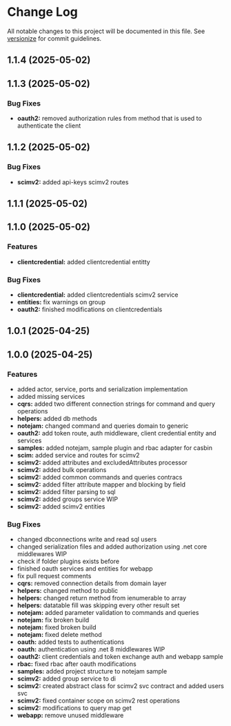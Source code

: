 # Change Log

All notable changes to this project will be documented in this file. See [versionize](https://github.com/versionize/versionize) for commit guidelines.

<a name="1.1.4"></a>
## 1.1.4 (2025-05-02)

<a name="1.1.3"></a>
## 1.1.3 (2025-05-02)

### Bug Fixes

* **oauth2:** removed authorization rules from method that is used to authenticate the client

<a name="1.1.2"></a>
## 1.1.2 (2025-05-02)

### Bug Fixes

* **scimv2:** added api-keys scimv2 routes

<a name="1.1.1"></a>
## 1.1.1 (2025-05-02)

<a name="1.1.0"></a>
## 1.1.0 (2025-05-02)

### Features

* **clientcredential:** added clientcredential entitty

### Bug Fixes

* **clientcredential:** added clientcredentials scimv2 service
* **entities:** fix warnings on group
* **oauth2:** finished modifications on clientcredentials

<a name="1.0.1"></a>
## 1.0.1 (2025-04-25)

<a name="1.0.0"></a>
## 1.0.0 (2025-04-25)

### Features

* added actor, service, ports and serialization implementation
* added missing services
* **cqrs:** added two different connection strings for command and query operations
* **helpers:** added db methods
* **notejam:** changed command and queries domain to generic
* **oauth2:** add token route, auth middleware, client credential entity and services
* **samples:** added notejam, sample plugin and rbac adapter for casbin
* **scim:** added service and routes for scimv2
* **scimv2:** added attributes and excludedAttributes processor
* **scimv2:** added bulk operations
* **scimv2:** added common commands and queries contracs
* **scimv2:** added filter attribute mapper and blocking by field
* **scimv2:** added filter parsing to sql
* **scimv2:** added groups service WIP
* **scimv2:** added scimv2 entities

### Bug Fixes

* changed dbconnections write and read sql users
* changed serialization files and added authorization using .net core middlewares WIP
* check if folder plugins exists before
* finished oauth services and entities for webapp
* fix pull request comments
* **cqrs:** removed connection details from domain layer
* **helpers:** changed method to public
* **helpers:** changed return method from ienumerable to array
* **helpers:** datatable fill was skipping every other result set
* **notejam:** added parameter validation to commands and queries
* **notejam:** fix broken build
* **notejam:** fixed broken build
* **notejam:** fixed delete method
* **oauth:** added tests to authentications
* **oauth:** authentication using .net 8 middlewares WIP
* **oauth2:** client credentials and token exchange auth and webapp sample
* **rbac:** fixed rbac after oauth modifications
* **samples:** added project structure to notejam sample
* **scimv2:** added group service to di
* **scimv2:** created abstract class for scimv2 svc contract and added users svc
* **scimv2:** fixed container scope on scimv2 rest operations
* **scimv2:** modifications to query map get
* **webapp:** remove unused middleware

